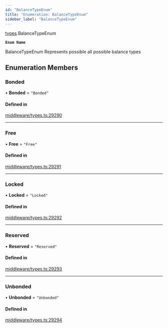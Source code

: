 ```yaml
---
id: "BalanceTypeEnum"
title: "Enumeration: BalanceTypeEnum"
sidebar_label: "BalanceTypeEnum"
---
```


[types](../../../modules/Types/Types.md).BalanceTypeEnum

**`Enum Name`**

 BalanceTypeEnum
 Represents possible all possible balance types

## Enumeration Members

### Bonded

• **Bonded** = ``"Bonded"``

#### Defined in

[middleware/types.ts:29290](https://github.com/PolymeshAssociation/polymesh-sdk/blob/b6f9fb883/src/middleware/types.ts#L29290)

___

### Free

• **Free** = ``"Free"``

#### Defined in

[middleware/types.ts:29291](https://github.com/PolymeshAssociation/polymesh-sdk/blob/b6f9fb883/src/middleware/types.ts#L29291)

___

### Locked

• **Locked** = ``"Locked"``

#### Defined in

[middleware/types.ts:29292](https://github.com/PolymeshAssociation/polymesh-sdk/blob/b6f9fb883/src/middleware/types.ts#L29292)

___

### Reserved

• **Reserved** = ``"Reserved"``

#### Defined in

[middleware/types.ts:29293](https://github.com/PolymeshAssociation/polymesh-sdk/blob/b6f9fb883/src/middleware/types.ts#L29293)

___

### Unbonded

• **Unbonded** = ``"Unbonded"``

#### Defined in

[middleware/types.ts:29294](https://github.com/PolymeshAssociation/polymesh-sdk/blob/b6f9fb883/src/middleware/types.ts#L29294)
